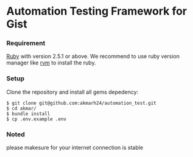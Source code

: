 # Automation Testing Framework for Gist

### Requirement
[Ruby](https://www.ruby-lang.org/en/) with version 2.5.1 or above. We recommend to use ruby version manager like [rvm](https://rvm.io/) to install the ruby.

### Setup
Clone the repository and install all gems depedency:
```shell
$ git clone git@github.com:akmarh24/automation_test.git
$ cd akmar/
$ bundle install
$ cp .env.example .env
```
### Noted
please makesure for your internet connection is stable
